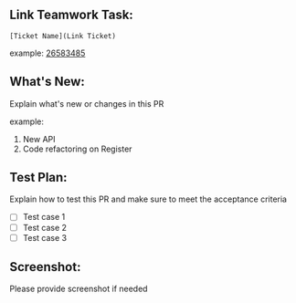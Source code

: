 ## Link Teamwork Task:
`[Ticket Name](Link Ticket)`

example: [26583485](https://teamwork.icubeonline.com/#/tasks/26583485)

## What's New:

Explain what's new or changes in this PR

example:

1. New API
2. Code refactoring on Register

## Test Plan:

Explain how to test this PR and make sure to meet the acceptance criteria

- [ ] Test case 1 
- [ ] Test case 2  
- [ ] Test case 3 

## Screenshot:

Please provide screenshot if needed